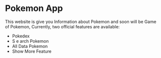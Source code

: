 # Pokemon App

This website is give you Information about Pokemon and soon will be Game of Pokemon,
Currently, two official features are available:

- Pokedex
- S e arch Pokemon
- All Data Pokemon
- Show More Feature
